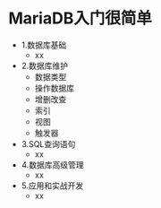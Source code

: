 # MariaDB入门很简单

- 1.数据库基础
  - xx 
- 2.数据库维护
  - 数据类型
  - 操作数据库
  - 增删改查
  - 索引
  - 视图
  - 触发器
- 3.SQL查询语句
  - xx 
- 4.数据库高级管理
  - xx 
- 5.应用和实战开发
  - xx 
